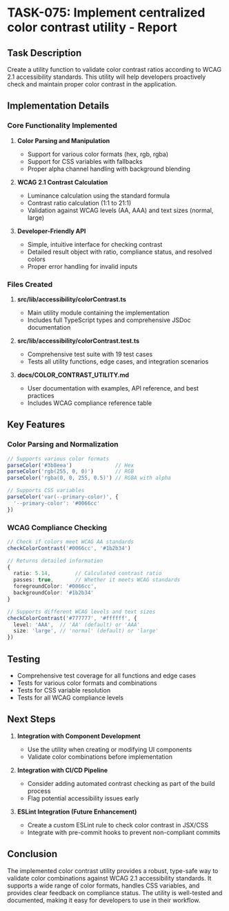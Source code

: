 # TASK-075: Implement centralized color contrast utility - Report

## Task Description
Create a utility function to validate color contrast ratios according to WCAG 2.1 accessibility standards. This utility will help developers proactively check and maintain proper color contrast in the application.

## Implementation Details

### Core Functionality Implemented
1. **Color Parsing and Manipulation**
   - Support for various color formats (hex, rgb, rgba)
   - Support for CSS variables with fallbacks
   - Proper alpha channel handling with background blending

2. **WCAG 2.1 Contrast Calculation**
   - Luminance calculation using the standard formula
   - Contrast ratio calculation (1:1 to 21:1)
   - Validation against WCAG levels (AA, AAA) and text sizes (normal, large)

3. **Developer-Friendly API**
   - Simple, intuitive interface for checking contrast
   - Detailed result object with ratio, compliance status, and resolved colors
   - Proper error handling for invalid inputs

### Files Created
1. **src/lib/accessibility/colorContrast.ts**
   - Main utility module containing the implementation
   - Includes full TypeScript types and comprehensive JSDoc documentation

2. **src/lib/accessibility/colorContrast.test.ts**
   - Comprehensive test suite with 19 test cases
   - Tests all utility functions, edge cases, and integration scenarios

3. **docs/COLOR_CONTRAST_UTILITY.md**
   - User documentation with examples, API reference, and best practices
   - Includes WCAG compliance reference table

## Key Features

### Color Parsing and Normalization
```typescript
// Supports various color formats
parseColor('#3b8eea')              // Hex
parseColor('rgb(255, 0, 0)')       // RGB
parseColor('rgba(0, 0, 255, 0.5)') // RGBA with alpha

// Supports CSS variables
parseColor('var(--primary-color)', {
  '--primary-color': '#0066cc'
})
```

### WCAG Compliance Checking
```typescript
// Check if colors meet WCAG AA standards
checkColorContrast('#0066cc', '#1b2b34')

// Returns detailed information
{
  ratio: 5.14,        // Calculated contrast ratio
  passes: true,       // Whether it meets WCAG standards
  foregroundColor: '#0066cc',
  backgroundColor: '#1b2b34'
}

// Supports different WCAG levels and text sizes
checkColorContrast('#777777', '#ffffff', { 
  level: 'AAA',  // 'AA' (default) or 'AAA'
  size: 'large', // 'normal' (default) or 'large'
})
```

## Testing
- Comprehensive test coverage for all functions and edge cases
- Tests for various color formats and combinations
- Tests for CSS variable resolution
- Tests for all WCAG compliance levels

## Next Steps
1. **Integration with Component Development**
   - Use the utility when creating or modifying UI components
   - Validate color combinations before implementation

2. **Integration with CI/CD Pipeline**
   - Consider adding automated contrast checking as part of the build process
   - Flag potential accessibility issues early

3. **ESLint Integration (Future Enhancement)**
   - Create a custom ESLint rule to check color contrast in JSX/CSS
   - Integrate with pre-commit hooks to prevent non-compliant commits

## Conclusion
The implemented color contrast utility provides a robust, type-safe way to validate color combinations against WCAG 2.1 accessibility standards. It supports a wide range of color formats, handles CSS variables, and provides clear feedback on compliance status. The utility is well-tested and documented, making it easy for developers to use in their workflow.